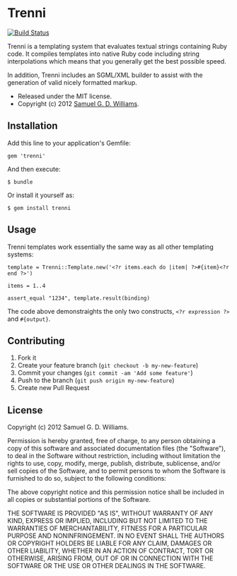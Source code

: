 # Trenni

[![Build Status](https://secure.travis-ci.org/ioquatix/relaxo.png)](http://travis-ci.org/ioquatix/relaxo)

Trenni is a templating system that evaluates textual strings containing Ruby
code. It compiles templates into native Ruby code including string 
interpolations which means that you generally get the best possible speed.

In addition, Trenni includes an SGML/XML builder to assist with the generation
of valid nicely formatted markup.

* Released under the MIT license.
* Copyright (c) 2012 [Samuel G. D. Williams](http://www.codeotaku.com/samuel-williams/).

## Installation

Add this line to your application's Gemfile:

    gem 'trenni'

And then execute:

    $ bundle

Or install it yourself as:

    $ gem install trenni

## Usage

Trenni templates work essentially the same way as all other templating systems:

	template = Trenni::Template.new('<?r items.each do |item| ?>#{item}<?r end ?>')
	
	items = 1..4
	
	assert_equal "1234", template.result(binding)

The code above demonstraights the only two constructs, `<?r expression ?>` and `#{output}`.

## Contributing

1. Fork it
2. Create your feature branch (`git checkout -b my-new-feature`)
3. Commit your changes (`git commit -am 'Add some feature'`)
4. Push to the branch (`git push origin my-new-feature`)
5. Create new Pull Request

## License

Copyright (c) 2012 Samuel G. D. Williams.

Permission is hereby granted, free of charge, to any person obtaining
a copy of this software and associated documentation files (the
"Software"), to deal in the Software without restriction, including
without limitation the rights to use, copy, modify, merge, publish,
distribute, sublicense, and/or sell copies of the Software, and to
permit persons to whom the Software is furnished to do so, subject to
the following conditions:

The above copyright notice and this permission notice shall be
included in all copies or substantial portions of the Software.

THE SOFTWARE IS PROVIDED "AS IS", WITHOUT WARRANTY OF ANY KIND,
EXPRESS OR IMPLIED, INCLUDING BUT NOT LIMITED TO THE WARRANTIES OF
MERCHANTABILITY, FITNESS FOR A PARTICULAR PURPOSE AND
NONINFRINGEMENT. IN NO EVENT SHALL THE AUTHORS OR COPYRIGHT HOLDERS BE
LIABLE FOR ANY CLAIM, DAMAGES OR OTHER LIABILITY, WHETHER IN AN ACTION
OF CONTRACT, TORT OR OTHERWISE, ARISING FROM, OUT OF OR IN CONNECTION
WITH THE SOFTWARE OR THE USE OR OTHER DEALINGS IN THE SOFTWARE.